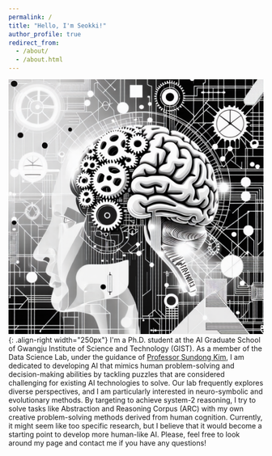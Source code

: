 ```yaml
---
permalink: /
title: "Hello, I'm Seokki!"
author_profile: true
redirect_from: 
  - /about/
  - /about.html
---
```


![Illustration of ARC](/images/mainpage.png){: .align-right width="250px"}
I'm a Ph.D. student at the AI Graduate School of Gwangju Institute of Science and Technology (GIST). As a member of the Data Science Lab, under the guidance of [Professor Sundong Kim](http://www.sundong.kim), I am dedicated to developing AI that mimics human problem-solving and decision-making abilities by tackling puzzles that are considered challenging for existing AI technologies to solve. Our lab frequently explores diverse perspectives, and I am particularly interested in neuro-symbolic and evolutionary methods. By targeting to achieve system-2 reasoning, I try to solve tasks like Abstraction and Reasoning Corpus (ARC) with my own creative problem-solving methods derived from human cognition. Currently, it might seem like too specific research, but I believe that it would become a starting point to develop more human-like AI. Please, feel free to look around my page and contact me if you have any questions!